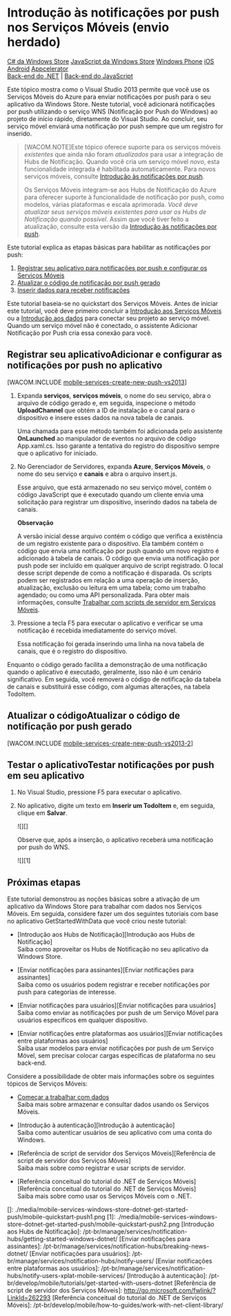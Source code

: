 <properties pageTitle="Get started with push notifications (Windows Store) | Mobile Dev Center" metaKeywords="" description="Learn how to use Azure Mobile Services to send push notifications to your Windows Store app (legacy push)." metaCanonical="" services="mobile-services,notification-hubs" documentationCenter="Mobile" title="Get started with push notifications in Mobile Services (legacy push)" authors="glenga" solutions="" manager="" editor="" />

<tags ms.service="mobile-services" ms.workload="mobile" ms.tgt_pltfrm="mobile-windows-store" ms.devlang="dotnet" ms.topic="article" ms.date="09/11/2014" ms.author="glenga"></tags>

# Introdução às notificações por push nos Serviços Móveis (envio herdado)

<div class="dev-center-tutorial-selector sublanding">
    <a href="/pt-br/documentation/articles/mobile-services-windows-store-dotnet-get-started-push" title="C# da Windows Store" class="current">C# da Windows Store</a>
    <a href="/pt-br/documentation/articles/mobile-services-windows-store-javascript-get-started-push" title="JavaScript da Windows Store">JavaScript da Windows Store</a>
    <a href="/pt-br/documentation/articles/mobile-services-windows-phone-get-started-push" title="Windows Phone">Windows Phone</a>
    <a href="/pt-br/documentation/articles/mobile-services-ios-get-started-push" title="iOS">iOS</a>
    <a href="/pt-br/documentation/articles/mobile-services-android-get-started-push" title="Android">Android</a>
<!--    <a href="/pt-br/documentation/articles/partner-xamarin-mobile-services-ios-get-started-push" title="Xamarin.iOS">Xamarin.iOS</a>     <a href="/pt-br/documentation/articles/partner-xamarin-mobile-services-android-get-started-push" title="Xamarin.Android">Xamarin.Android</a> -->
    <a href="/pt-br/documentation/articles/partner-appcelerator-mobile-services-javascript-backend-appcelerator-get-started-push" title="Appcelerator">Appcelerator</a>
</div>

<div class="dev-center-tutorial-subselector"><a href="/pt-br/documentation/articles/mobile-services-dotnet-backend-windows-store-dotnet-get-started-push/" title="Back-end do .NET">Back-end do .NET</a> | <a href="/pt-br/documentation/articles/mobile-services-windows-store-dotnet-get-started-push/"  title="Back-end do JavaScript" class="current">Back-end do JavaScript</a></div>

Este tópico mostra como o Visual Studio 2013 permite que você use os Serviços Móveis do Azure para enviar notificações por push para o seu aplicativo da Windows Store. Neste tutorial, você adicionará notificações por push utilizando o serviço WNS (Notificação por Push do Windows) ao projeto de início rápido, diretamente do Visual Studio. Ao concluir, seu serviço móvel enviará uma notificação por push sempre que um registro for inserido.

> [WACOM.NOTE]Este tópico oferece suporte para os serviços móveis *existentes* que ainda não foram *atualizados* para usar a integração de Hubs de Notificação. Quando você cria um serviço móvel *novo*, esta funcionalidade integrada é habilitada automaticamente. Para novos serviços móveis, consulte [Introdução às notificações por push][Introdução às notificações por push].
>
> Os Serviços Móveis integram-se aos Hubs de Notificação do Azure para oferecer suporte à funcionalidade de notificação por push, como modelos, várias plataformas e escala aprimorada. *Você deve atualizar seus serviços móveis existentes para usar os Hubs de Notificação quando possível*. Assim que você tiver feito a atualização, consulte esta versão da [Introdução às notificações por push][Introdução às notificações por push].

Este tutorial explica as etapas básicas para habilitar as notificações por push:

1.  [Registrar seu aplicativo para notificações por push e configurar os Serviços Móveis][Registrar seu aplicativo para notificações por push e configurar os Serviços Móveis]
2.  [Atualizar o código de notificação por push gerado][Atualizar o código de notificação por push gerado]
3.  [Inserir dados para receber notificações][Inserir dados para receber notificações]

Este tutorial baseia-se no quickstart dos Serviços Móveis. Antes de iniciar este tutorial, você deve primeiro concluir a [Introdução aos Serviços Móveis][Introdução aos Serviços Móveis] ou a [Introdução aos dados][Introdução aos dados] para conectar seu projeto ao serviço móvel. Quando um serviço móvel não é conectado, o assistente Adicionar Notificação por Push cria essa conexão para você.

## <a name="register"></a><span class="short-header">Registrar seu aplicativo</span>Adicionar e configurar as notificações por push no aplicativo

[WACOM.INCLUDE [mobile-services-create-new-push-vs2013][mobile-services-create-new-push-vs2013]]

1.  Expanda **serviços**, **serviços móveis**, o nome do seu serviço, abra o arquivo de código gerado e, em seguida, inspecione o método **UploadChannel** que obtém a ID de instalação e o canal para o dispositivo e insere esses dados na nova tabela de canais.

    Uma chamada para esse método também foi adicionada pelo assistente **OnLaunched** ao manipulador de eventos no arquivo de código App.xaml.cs. Isso garante a tentativa do registro do dispositivo sempre que o aplicativo for iniciado.

2.  No Gerenciador de Servidores, expanda **Azure**, **Serviços Móveis**, o nome do seu serviço e **canais** e abra o arquivo insert.js.

    Esse arquivo, que está armazenado no seu serviço móvel, contém o código JavaScript que é executado quando um cliente envia uma solicitação para registrar um dispositivo, inserindo dados na tabela de canais.

    <div class="dev-callout"><b>Observa&ccedil;&atilde;o</b>
    <p>A vers&atilde;o inicial desse arquivo cont&eacute;m o c&oacute;digo que verifica a exist&ecirc;ncia de um registro existente para o dispositivo. Ela tamb&eacute;m cont&eacute;m o c&oacute;digo que envia uma notifica&ccedil;&atilde;o por push quando um novo registro &eacute; adicionado &agrave; tabela de canais. O c&oacute;digo que envia uma notifica&ccedil;&atilde;o por push pode ser inclu&iacute;do em qualquer arquivo de script registrado. O local desse script depende de como a notifica&ccedil;&atilde;o &eacute; disparada. Os scripts podem ser registrados em rela&ccedil;&atilde;o a uma opera&ccedil;&atilde;o de inser&ccedil;&atilde;o, atualiza&ccedil;&atilde;o, exclus&atilde;o ou leitura em uma tabela; como um trabalho agendado; ou como uma API personalizada. Para obter mais informa&ccedil;&otilde;es, consulte <a href="http://go.microsoft.com/fwlink/p/?LinkID=287178">Trabalhar com scripts de servidor em Servi&ccedil;os M&oacute;veis</a>.</p>
</div>

3.  Pressione a tecla F5 para executar o aplicativo e verificar se uma notificação é recebida imediatamente do serviço móvel.

    Essa notificação foi gerada inserindo uma linha na nova tabela de canais, que é o registro do dispositivo.

Enquanto o código gerado facilita a demonstração de uma notificação quando o aplicativo é executado, geralmente, isso não é um cenário significativo. Em seguida, você removerá o código de notificação da tabela de canais e substituirá esse código, com algumas alterações, na tabela TodoItem.

## <a name="update-scripts"></a><span class="short-header">Atualizar o código</span>Atualizar o código de notificação por push gerado

[WACOM.INCLUDE [mobile-services-create-new-push-vs2013-2][mobile-services-create-new-push-vs2013-2]]

## <a name="test"></a><span class="short-header">Testar o aplicativo</span>Testar notificações por push em seu aplicativo

1.  No Visual Studio, pressione F5 para executar o aplicativo.

2.  No aplicativo, digite um texto em **Inserir um TodoItem** e, em seguida, clique em **Salvar**.

    ![][]

    Observe que, após a inserção, o aplicativo receberá uma notificação por push do WNS.

    ![][1]

## <a name="next-steps"> </a>Próximas etapas

Este tutorial demonstrou as noções básicas sobre a ativação de um aplicativo da Windows Store para trabalhar com dados nos Serviços Móveis. Em seguida, considere fazer um dos seguintes tutoriais com base no aplicativo GetStartedWithData que você criou neste tutorial:

-   [Introdução aos Hubs de Notificação][Introdução aos Hubs de Notificação]<br/>
    Saiba como aproveitar os Hubs de Notificação no seu aplicativo da Windows Store.

-   [Enviar notificações para assinantes][Enviar notificações para assinantes]<br/>
    Saiba como os usuários podem registrar e receber notificações por push para categorias de interesse.

-   [Enviar notificações para usuários][Enviar notificações para usuários]<br/>
    Saiba como enviar as notificações por push de um Serviço Móvel para usuários específicos em qualquer dispositivo.

-   [Enviar notificações entre plataformas aos usuários][Enviar notificações entre plataformas aos usuários]<br/>
    Saiba usar modelos para enviar notificações por push de um Serviço Móvel, sem precisar colocar cargas específicas de plataforma no seu back-end.

Considere a possibilidade de obter mais informações sobre os seguintes tópicos de Serviços Móveis:

-   [Começar a trabalhar com dados][Introdução aos dados]<br/>
    Saiba mais sobre armazenar e consultar dados usando os Serviços Móveis.

-   [Introdução à autenticação][Introdução à autenticação]<br/>
    Saiba como autenticar usuários de seu aplicativo com uma conta do Windows.

-   [Referência de script de servidor dos Serviços Móveis][Referência de script de servidor dos Serviços Móveis]<br/>
    Saiba mais sobre como registrar e usar scripts de servidor.

-   [Referência conceitual do tutorial do .NET de Serviços Móveis][Referência conceitual do tutorial do .NET de Serviços Móveis]<br/>
    Saiba mais sobre como usar os Serviços Móveis com o .NET.



  [C# da Windows Store]: /pt-br/documentation/articles/mobile-services-windows-store-dotnet-get-started-push "C# da Windows Store"
  [JavaScript da Windows Store]: /pt-br/documentation/articles/mobile-services-windows-store-javascript-get-started-push "JavaScript da Windows Store"
  [Windows Phone]: /pt-br/documentation/articles/mobile-services-windows-phone-get-started-push "Windows Phone"
  [iOS]: /pt-br/documentation/articles/mobile-services-ios-get-started-push "iOS"
  [Android]: /pt-br/documentation/articles/mobile-services-android-get-started-push "Android"
  [Appcelerator]: /pt-br/documentation/articles/partner-appcelerator-mobile-services-javascript-backend-appcelerator-get-started-push "Appcelerator"
  [Back-end do .NET]: /pt-br/documentation/articles/mobile-services-dotnet-backend-windows-store-dotnet-get-started-push/ "Back-end do .NET"
  [Back-end do JavaScript]: /pt-br/documentation/articles/mobile-services-windows-store-dotnet-get-started-push/ "Back-end do JavaScript"
  [Introdução às notificações por push]: /pt-br/documentation/articles/mobile-services-javascript-backend-windows-store-dotnet-get-started-push/
  [Registrar seu aplicativo para notificações por push e configurar os Serviços Móveis]: #register
  [Atualizar o código de notificação por push gerado]: #update-scripts
  [Inserir dados para receber notificações]: #test
  [Introdução aos Serviços Móveis]: /pt-br/develop/mobile/tutorials/get-started/
  [Introdução aos dados]: /pt-br/develop/mobile/tutorials/get-started-with-data-dotnet/
  [mobile-services-create-new-push-vs2013]: ../includes/mobile-services-create-new-push-vs2013.md
  [Trabalhar com scripts de servidor em Serviços Móveis]: http://go.microsoft.com/fwlink/p/?LinkID=287178
  [mobile-services-create-new-push-vs2013-2]: ../includes/mobile-services-create-new-push-vs2013-2.md
  []: ./media/mobile-services-windows-store-dotnet-get-started-push/mobile-quickstart-push1.png
  [1]: ./media/mobile-services-windows-store-dotnet-get-started-push/mobile-quickstart-push2.png
  [Introdução aos Hubs de Notificação]: /pt-br/manage/services/notification-hubs/getting-started-windows-dotnet/
  [Enviar notificações para assinantes]: /pt-br/manage/services/notification-hubs/breaking-news-dotnet/
  [Enviar notificações para usuários]: /pt-br/manage/services/notification-hubs/notify-users/
  [Enviar notificações entre plataformas aos usuários]: /pt-br/manage/services/notification-hubs/notify-users-xplat-mobile-services/
  [Introdução à autenticação]: /pt-br/develop/mobile/tutorials/get-started-with-users-dotnet
  [Referência de script de servidor dos Serviços Móveis]: http://go.microsoft.com/fwlink/?LinkId=262293
  [Referência conceitual do tutorial do .NET de Serviços Móveis]: /pt-br/develop/mobile/how-to-guides/work-with-net-client-library/
